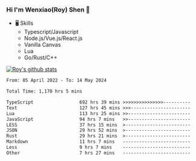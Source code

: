 ### Hi I'm Wenxiao(Roy) Shen 👋
- 🖥 Skills
  - Typescript/Javascript
  - Node.js/Vue.js/React.js
  - Vanilla Canvas
  - Lua
  - Go/Rust/C++

[![Roy's github stats](https://github-readme-stats.vercel.app/api?username=RoyShen12&show_icons=true&theme=radical&hide=prs,contribs)](https://github.com/anuraghazra/github-readme-stats)
<!--START_SECTION:waka-->

```txt
From: 05 April 2022 - To: 14 May 2024

Total Time: 1,170 hrs 5 mins

TypeScript                 692 hrs 39 mins >>>>>>>>>>>>>>>----------   58.82 %
Text                       127 hrs 45 mins >>>----------------------   10.85 %
Lua                        113 hrs 25 mins >>-----------------------   09.63 %
JavaScript                 94 hrs 7 mins   >>-----------------------   07.99 %
LESS                       37 hrs 15 mins  >------------------------   03.16 %
JSON                       29 hrs 52 mins  >------------------------   02.54 %
Rust                       29 hrs 21 mins  >------------------------   02.49 %
Markdown                   11 hrs 7 mins   -------------------------   00.95 %
Less                       9 hrs 7 mins    -------------------------   00.78 %
Other                      7 hrs 27 mins   -------------------------   00.63 %
```

<!--END_SECTION:waka-->
